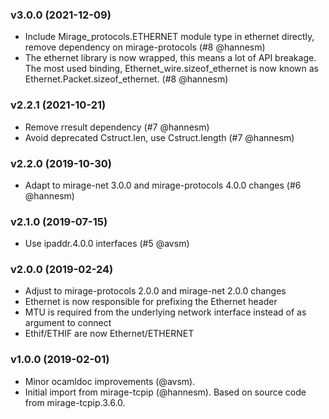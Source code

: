 ### v3.0.0 (2021-12-09)

* Include Mirage_protocols.ETHERNET module type in ethernet directly, remove
  dependency on mirage-protocols (#8 @hannesm)
* The ethernet library is now wrapped, this means a lot of API breakage.
  The most used binding, Ethernet_wire.sizeof_ethernet is now known as
  Ethernet.Packet.sizeof_ethernet. (#8 @hannesm)

### v2.2.1 (2021-10-21)

* Remove rresult dependency (#7 @hannesm)
* Avoid deprecated Cstruct.len, use Cstruct.length (#7 @hannesm)

### v2.2.0 (2019-10-30)

* Adapt to mirage-net 3.0.0 and mirage-protocols 4.0.0 changes (#6 @hannesm)

### v2.1.0 (2019-07-15)

* Use ipaddr.4.0.0 interfaces (#5 @avsm)

### v2.0.0 (2019-02-24)

* Adjust to mirage-protocols 2.0.0 and mirage-net 2.0.0 changes
* Ethernet is now responsible for prefixing the Ethernet header
* MTU is required from the underlying network interface instead of as argument
  to connect
* Ethif/ETHIF are now Ethernet/ETHERNET

### v1.0.0 (2019-02-01)

* Minor ocamldoc improvements (@avsm).
* Initial import from mirage-tcpip (@hannesm).
  Based on source code from mirage-tcpip.3.6.0.
